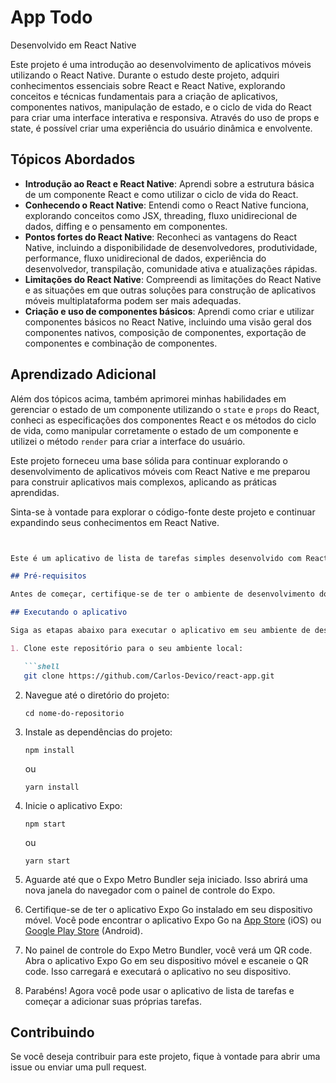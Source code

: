 # App Todo
Desenvolvido em React Native


Este projeto é uma introdução ao desenvolvimento de aplicativos móveis utilizando o React Native. Durante o estudo deste projeto, adquiri conhecimentos essenciais sobre React e React Native, explorando conceitos e técnicas fundamentais para a criação de aplicativos,  componentes nativos, manipulação de estado, e o ciclo de vida do React para criar uma interface interativa e responsiva. Através do uso de props e state, é possível criar uma experiência do usuário dinâmica e envolvente.


## Tópicos Abordados

- **Introdução ao React e React Native**: Aprendi sobre a estrutura básica de um componente React e como utilizar o ciclo de vida do React.
- **Conhecendo o React Native**: Entendi como o React Native funciona, explorando conceitos como JSX, threading, fluxo unidirecional de dados, diffing e o pensamento em componentes.
- **Pontos fortes do React Native**: Reconheci as vantagens do React Native, incluindo a disponibilidade de desenvolvedores, produtividade, performance, fluxo unidirecional de dados, experiência do desenvolvedor, transpilação, comunidade ativa e atualizações rápidas.
- **Limitações do React Native**: Compreendi as limitações do React Native e as situações em que outras soluções para construção de aplicativos móveis multiplataforma podem ser mais adequadas.
- **Criação e uso de componentes básicos**: Aprendi como criar e utilizar componentes básicos no React Native, incluindo uma visão geral dos componentes nativos, composição de componentes, exportação de componentes e combinação de componentes.


## Aprendizado Adicional

Além dos tópicos acima, também aprimorei minhas habilidades em gerenciar o estado de um componente utilizando o `state` e `props` do React, conheci as especificações dos componentes React e os métodos do ciclo de vida, como manipular corretamente o estado de um componente e utilizei o método `render` para criar a interface do usuário.

Este projeto forneceu uma base sólida para continuar explorando o desenvolvimento de aplicativos móveis com React Native e me preparou para construir aplicativos mais complexos, aplicando as práticas aprendidas.

Sinta-se à vontade para explorar o código-fonte deste projeto e continuar expandindo seus conhecimentos em React Native.


```markdown


Este é um aplicativo de lista de tarefas simples desenvolvido com React Native e Expo.

## Pré-requisitos

Antes de começar, certifique-se de ter o ambiente de desenvolvimento do Expo configurado corretamente em sua máquina. Se você ainda não tem o Expo instalado, você pode seguir as instruções de instalação na [documentação oficial do Expo](https://docs.expo.dev/get-started/installation/).

## Executando o aplicativo

Siga as etapas abaixo para executar o aplicativo em seu ambiente de desenvolvimento:

1. Clone este repositório para o seu ambiente local:

   ```shell
   git clone https://github.com/Carlos-Devico/react-app.git
   ```

2. Navegue até o diretório do projeto:

   ```shell
   cd nome-do-repositorio
   ```

3. Instale as dependências do projeto:

   ```shell
   npm install
   ```

   ou

   ```shell
   yarn install
   ```

4. Inicie o aplicativo Expo:

   ```shell
   npm start
   ```

   ou

   ```shell
   yarn start
   ```

5. Aguarde até que o Expo Metro Bundler seja iniciado. Isso abrirá uma nova janela do navegador com o painel de controle do Expo.

6. Certifique-se de ter o aplicativo Expo Go instalado em seu dispositivo móvel. Você pode encontrar o aplicativo Expo Go na [App Store](https://apps.apple.com/us/app/expo-go/id982107779) (iOS) ou [Google Play Store](https://play.google.com/store/apps/details?id=host.exp.exponent&hl=en&gl=US) (Android).

7. No painel de controle do Expo Metro Bundler, você verá um QR code. Abra o aplicativo Expo Go em seu dispositivo móvel e escaneie o QR code. Isso carregará e executará o aplicativo no seu dispositivo.

8. Parabéns! Agora você pode usar o aplicativo de lista de tarefas e começar a adicionar suas próprias tarefas.

## Contribuindo

Se você deseja contribuir para este projeto, fique à vontade para abrir uma issue ou enviar uma pull request.
